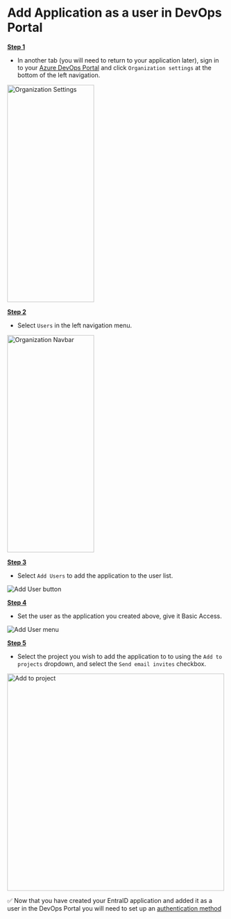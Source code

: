 # Add Application as a user in DevOps Portal

<u>**Step 1**</u>

- In another tab (you will need to return to your application later), sign in to your [Azure DevOps Portal](https://dev.azure.com) and click `Organization settings` at the bottom of the left navigation.

<img src="/how-tos/datacoves/assets/azure_devops_organization_settings.png" alt="Organization Settings" width="200" height="500" />

<u>**Step 2**</u>

- Select `Users` in the left navigation menu.

<img src="/how-tos/datacoves/assets/azure_devops_user_nav.png" alt="Organization Navbar" width="200" height="500" />

<u>**Step 3**</u>

- Select `Add Users` to add the application to the user list.

<img src="/how-tos/datacoves/assets/azure_devops_add_user_button.png" alt="Add User button" />

<u>**Step 4**</u>

- Set the user as the application you created above, give it Basic Access.

<img src="/how-tos/datacoves/assets/azure_devops_add_user_menu.png" alt="Add User menu" />

<u>**Step 5**</u>

- Select the project you wish to add the application to to using the `Add to projects` dropdown, and select the  `Send email invites` checkbox.

<img src="/how-tos/datacoves/assets/azure_devops_assign_to_project.png" alt="Add to project" width="500" height="500" />


✅ Now that you have created your EntraID application and added it as a user in the DevOps Portal you will need to set up an [authentication method ](/how-tos/datacoves/authenticate_azure_devops.md)